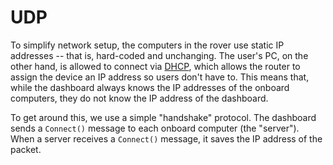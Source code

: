 # UDP

To simplify network setup, the computers in the rover use static IP addresses -- that is, hard-coded and unchanging. The user's PC, on the other hand, is allowed to connect via [DHCP](https://en.wikipedia.org/wiki/Dynamic\_Host\_Configuration\_Protocol), which allows the router to assign the device an IP address so users don't have to. This means that, while the dashboard always knows the IP addresses of the onboard computers, they do not know the IP address of the dashboard.&#x20;

To get around this, we use a simple "handshake" protocol. The dashboard sends a `Connect()` message to each onboard computer (the "server"). When a server receives a `Connect()` message, it saves the IP address of the packet.&#x20;
